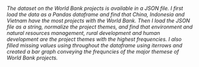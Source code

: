 ###### The dataset on the World Bank projects is available in a JSON file. I first load the data as a Pandas dataframe and find that China, Indonesia and Vietnam have the most projects with the World Bank. Then I load the JSON file as a string, normalize the project themes, and find that environment and natural resources management, rural development and human development are the project themes with the highest frequencies. I also filled missing values using throughout the dataframe using iterrows and created a bar graph conveying the frequncies of the major themese of World Bank projects.  
